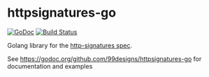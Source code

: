 httpsignatures-go
=================
[![GoDoc](https://godoc.org/github.com/99designs/httpsignatures-go?status.svg)](https://godoc.org/github.com/99designs/httpsignatures-go)
[![Build Status](https://travis-ci.org/99designs/httpsignatures-go.svg)](https://travis-ci.org/99designs/httpsignatures-go)


Golang library for the [http-signatures spec](https://tools.ietf.org/html/draft-cavage-http-signatures).

See https://godoc.org/github.com/99designs/httpsignatures-go for documentation and examples